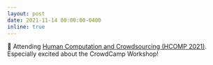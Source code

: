 ```yaml
---
layout: post
date: 2021-11-14 00:00:00-0400
inline: true
---
```


:running: Attending [Human Computation and Crowdsourcing (HCOMP 2021)](https://www.humancomputation.com/). Especially excited about the CrowdCamp Workshop!
